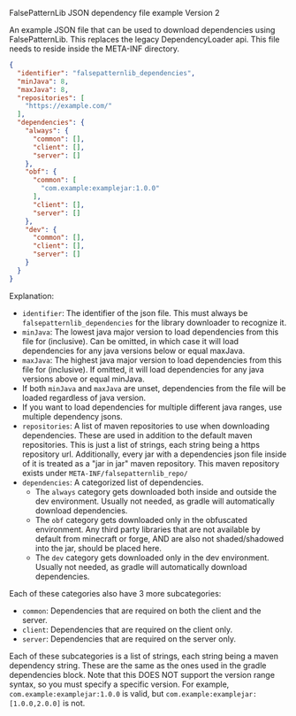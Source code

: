 FalsePatternLib JSON dependency file example
Version 2

An example JSON file that can be used to download dependencies using FalsePatternLib. This replaces the legacy
DependencyLoader api. This file needs to reside inside the META-INF directory.

```json
{
  "identifier": "falsepatternlib_dependencies",
  "minJava": 8,
  "maxJava": 8,
  "repositories": [
    "https://example.com/"
  ],
  "dependencies": {
    "always": {
      "common": [],
      "client": [],
      "server": []
    },
    "obf": {
      "common": [
        "com.example:examplejar:1.0.0"
      ],
      "client": [],
      "server": []
    },
    "dev": {
      "common": [],
      "client": [],
      "server": []
    }
  }
}
```

Explanation:

- `identifier`: The identifier of the json file. This must always be `falsepatternlib_dependencies` for the library
  downloader
  to recognize it.
- `minJava`: The lowest java major version to load dependencies from this file for (inclusive). Can be omitted, in which case
  it will load dependencies for any java versions below or equal maxJava.
- `maxJava`: The highest java major version to load dependencies from this file for (inclusive). If omitted, it will load dependencies
  for any java versions above or equal minJava.
- If both `minJava` and `maxJava` are unset, dependencies from the file will be loaded regardless of java version.
- If you want to load dependencies for multiple different java ranges, use multiple dependency jsons.
- `repositories`: A list of maven repositories to use when downloading dependencies. These are used in addition to the
  default maven repositories. This is just a list of strings, each string being a https repository url.
  Additionally, every jar with a dependencies json file inside of it is treated as a "jar in jar" maven repository.
  This maven repository exists under `META-INF/falsepatternlib_repo/`
- `dependencies`: A categorized list of dependencies.
    - The `always` category gets downloaded both inside and outside the dev environment. Usually not needed, as gradle
      will automatically download dependencies.
    - The `obf` category gets downloaded only in the obfuscated environment. Any third party libraries that are not
      available by default from minecraft or forge, AND are also not shaded/shadowed into the jar, should be placed
      here.
    - The `dev` category gets downloaded only in the dev environment. Usually not needed, as gradle will automatically
      download dependencies.

Each of these categories also have 3 more subcategories:

- `common`: Dependencies that are required on both the client and the server.
- `client`: Dependencies that are required on the client only.
- `server`: Dependencies that are required on the server only.

Each of these subcategories is a list of strings, each string being a maven dependency string. These are the same as
the ones used in the gradle dependencies block. Note that this DOES NOT support the version range syntax, so you must
specify a specific version. For example, `com.example:examplejar:1.0.0` is valid,
but `com.example:examplejar:[1.0.0,2.0.0]` is not.
